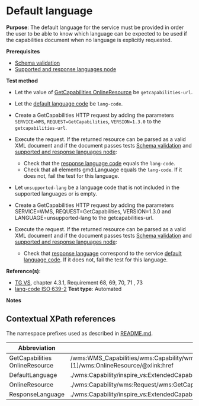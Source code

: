 # Default language

**Purpose**: The default language for the service must be provided in order the user to be able to know which
language can be expected to be used if the capabilities document when no language is explicitly requested. 

**Prerequisites**

* [Schema validation](http://inspire.ec.europa.eu/id/ats/view-service/3.11/iso-19128/schema-validation)
* [Supported and response languages node](http://inspire.ec.europa.eu/id/ats/view-service/3.11/iso-19128/supported-and-response-languages-node)

**Test method**

* Let the value of [GetCapabilities OnlineResource](#getcap-href) be ```getcapabilities-url```.
* Let the [default language code](#default-language) be ```lang-code```.
* Create a GetCapabilities HTTP request by adding the parameters ```SERVICE=WMS```, ```REQUEST=GetCapabilities```, ```VERSION=1.3.0``` to the ```getcapabilities-url```.
* Execute the request. If the returned resource can be parsed as a valid XML document and if the document passes tests [Schema validation](http://inspire.ec.europa.eu/id/ats/view-service/3.11/iso-19128/schema-validation) and [supported and response languages node](http://inspire.ec.europa.eu/id/ats/view-service/3.11/iso-19128/supported-and-response-languages-node):
  * Check that the [response language code](#response-language) equals the ```lang-code```.
  * Check that all elements gmd:Language equals the ```lang-code```. If it does not, fail the test for this language.
  

* Let ```unsupported-lang``` be a language code that is not included in the supported languages or is empty.
* Create a GetCapabilities HTTP request by adding the parameters SERVICE=WMS, REQUEST=GetCapabilities, VERSION=1.3.0 and LANGUAGE=unsupported-lang to the getcapabilities-url.
* Execute the request. If the returned resource can be parsed as a valid XML document and if the document passes tests [Schema validation](http://inspire.ec.europa.eu/id/ats/view-service/3.11/iso-19128/schema-validation) and [supported and response languages node](http://inspire.ec.europa.eu/id/ats/view-service/3.11/iso-19128/supported-and-response-languages-node):
  * Check that [response language](#response-language) correspond to the service [default language code](#default-language). If it does not, fail the test for this language.
  
**Reference(s)**:

* [TG VS](http://inspire.ec.europa.eu/id/ats/view-service/3.11/iso-19128/README#ref_TG_VS), chapter 4.3.1, Requirement 68, 69, 70, 71 , 73
* [lang-code ISO 639-2](https://www.loc.gov/standards/iso639-2/php/code_list.php)
**Test type**: Automated

**Notes**

## Contextual XPath references

The namespace prefixes used as described in [README.md](http://inspire.ec.europa.eu/id/ats/view-service/3.11/iso-19128/README#namespaces).

Abbreviation                                               |  XPath expression (relative to wms:WMS_Capabilities)
---------------------------------------------------------- | -------------------------------------------------------------------------
GetCapabilities OnlineResource <a name="getcap-href"></a> | /wms:WMS_Capabilities/wms:Capability/wms:Request/wms:GetCapabilities/wms:DCPType/wms:HTTP/(wms:Get&#124;wms:Post)[1]/wms:OnlineResource/@xlink:href
DefaultLanguage <a name="default-language"></a>   | ./wms:Capability/inspire_vs:ExtendedCapabilities[1]/inspire_common:SupportedLanguages/inspire_common:DefaultLanguage/inspire_common:Language
OnlineResource <a name="getcap-href"></a> | ./wms:Capability/wms:Request/wms:GetCapabilities/wms:DCPType/wms:HTTP/(wms:Get&#124;wms:Post)[1]/wms:OnlineResource/@xlink:href
ResponseLanguage <a name="response-language"></a>   | ./wms:Capability/inspire_vs:ExtendedCapabilities[1]/inspire_common:ResponseLanguage/inspire_common:Language
